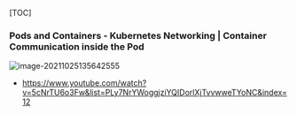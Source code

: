 [TOC]

### Pods and Containers - Kubernetes Networking | Container Communication inside the Pod

![image-20211025135642555](https://tva1.sinaimg.cn/large/008i3skNly1gvrilkex37j61iu0u0wi302.jpg)













































- https://www.youtube.com/watch?v=5cNrTU6o3Fw&list=PLy7NrYWoggjziYQIDorlXjTvvwweTYoNC&index=12